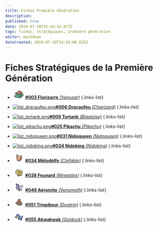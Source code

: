 ```yaml
---
title: Fiches Première Génération
description: 
published: true
date: 2024-07-10T15:26:32.877Z
tags: fiches, stratégiques, première génération
editor: markdown
dateCreated: 2024-07-10T14:24:06.625Z
---
```


# Fiches Stratégiques de la Première Génération
- [![list_florizarre.png](/images/fiches_strat/premiere_gen/list_florizarre.png)**#003 Florizarre** *(Venusar)*](https://team-rooket.fr/fr/Fiches_Strat/Premiere_Gen/003_Florizarre_Venusar)
{.links-list}

- [![list_dracaufeu.png](/images/fiches_strat/premiere_gen/premiere_gen/premiere_gen/premiere_gen/premiere_gen/premiere_gen/list_dracaufeu.png)**#006 Dracaufeu** *(Charizard)*](https://team-rooket.dwcloud.fr/)
{.links-list}

- [![list_tortank.png](/images/fiches_strat/premiere_gen/premiere_gen/premiere_gen/premiere_gen/premiere_gen/list_tortank.png)**#009 Tortank** *(Blastoise)*](https://team-rooket.dwcloud.fr/)
{.links-list}

- [![list_pikachu.png](/images/fiches_strat/premiere_gen/premiere_gen/premiere_gen/premiere_gen/list_pikachu.png)**#025 Pikachu** *(Pikachu)*](https://team-rooket.dwcloud.fr/)
{.links-list}

- [![list_nidoqueen.png](/images/fiches_strat/premiere_gen/premiere_gen/premiere_gen/list_nidoqueen.png)**#031 Nidoqueen** *(Nidoqueen)*](https://team-rooket.dwcloud.fr/)
{.links-list}

- [![list_nidoking.png](/images/fiches_strat/premiere_gen/premiere_gen/list_nidoking.png)**#034 Nidoking** *(Nidoking)*](https://team-rooket.dwcloud.fr/)
{.links-list}

- [![list_melodelfe.png](/images/fiches_strat/premiere_gen/list_melodelfe.png)**#034 Mélodèlfe** *(Clefable)*](https://team-rooket.dwcloud.fr/)
{.links-list}

- [![list_feunard.png](/images/fiches_strat/premiere_gen/list_feunard.png)**#038 Feunard** *(Ninetales)*](https://team-rooket.dwcloud.fr/)
{.links-list}

- [![list_aeromite.png](/images/fiches_strat/premiere_gen/list_aeromite.png)**#049 Aéromite** *(Venomoth)*](https://team-rooket.dwcloud.fr/)
{.links-list}

- [![list_triopikeur.png](/images/fiches_strat/premiere_gen/list_triopikeur.png)**#051 Triopikeur** *(Dugtrio)*](https://team-rooket.dwcloud.fr/)
{.links-list}

- [![list_akwakwak.png](/images/fiches_strat/premiere_gen/list_akwakwak.png)**#055 Akwakwak** *(Golduck)*](https://team-rooket.dwcloud.fr/)
{.links-list}